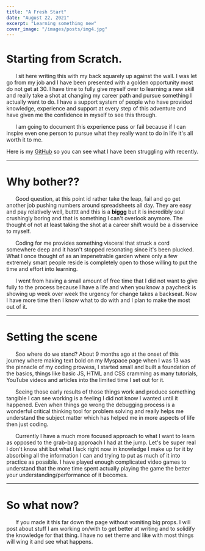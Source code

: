 ```yaml
---
title: "A Fresh Start"
date: "August 22, 2021"
excerpt: "Learning something new"
cover_image: "/images/posts/img4.jpg"
---
```


# Starting from Scratch.

&nbsp;&nbsp;&nbsp;&nbsp;&nbsp;&nbsp;I sit here writing this with my back squarely up against the wall. I was let go from my job and I have been presented with a golden opportunity most do not get at 30. I have time to fully give myself over to learning a new skill and really take a shot at changing my career path and pursue something I actually want to do. I have a support system of people who have provided knowledge, experience and support at every step of this adventure and have given me the confidence in myself to see this through.

&nbsp;&nbsp;&nbsp;&nbsp;&nbsp;&nbsp;I am going to document this experience pass or fail because if I can inspire even one person to pursue what they really want to do in life it's all worth it to me.

Here is my [GitHub](https://github.com/ZachCodedThat?tab=repositories) so you can see what I have been struggling with recently.

---

# Why bother??

&nbsp;&nbsp;&nbsp;&nbsp;&nbsp;&nbsp;Good question, at this point id rather take the leap, fail and go get another job pushing numbers around spreadsheets all day. They are easy and pay relatively well, butttt and this is a **biggg** but it is incredibly soul crushingly boring and that is something I can't overlook anymore. The thought of not at least taking the shot at a career shift would be a disservice to myself.

&nbsp;&nbsp;&nbsp;&nbsp;&nbsp;&nbsp;Coding for me provides something visceral that struck a cord somewhere deep and it hasn't stopped resonating since it's been plucked. What I once thought of as an impenetrable garden where only a few extremely smart people reside is completely open to those willing to put the time and effort into learning.

&nbsp;&nbsp;&nbsp;&nbsp;&nbsp;&nbsp;I went from having a small amount of free time that I did not want to give fully to the process because I have a life and when you know a paycheck is showing up week over week the urgency for change takes a backseat. Now I have more time then I know what to do with and I plan to make the most out of it.

---

# Setting the scene

&nbsp;&nbsp;&nbsp;&nbsp;&nbsp;&nbsp;Soo where do we stand? About 9 months ago at the onset of this journey where making text bold on my Myspace page when I was 13 was the pinnacle of my coding prowess, I started small and built a foundation of the basics, things like basic JS, HTML and CSS cramming as many tutorials, YouTube videos and articles into the limited time I set out for it.

&nbsp;&nbsp;&nbsp;&nbsp;&nbsp;&nbsp;Seeing those early results of those things work and produce something tangible I can see working is a feeling I did not know I wanted until it happened. Even when things go wrong the debugging process is a wonderful critical thinking tool for problem solving and really helps me understand the subject matter which has helped me in more aspects of life then just coding.

&nbsp;&nbsp;&nbsp;&nbsp;&nbsp;&nbsp;Currently I have a much more focused approach to what I want to learn as opposed to the grab-bag approach I had at the jump. Let's be super real I don't know shit but what I lack right now in knowledge I make up for it by absorbing all the information I can and trying to put as much of it into practice as possible. I have played enough complicated video games to understand that the more time spent actually playing the game the better your understanding/performance of it becomes.

---

# So what now?

&nbsp;&nbsp;&nbsp;&nbsp;&nbsp;&nbsp;If you made it this far down the page without vomiting big props. I will post about stuff I am working on/with to get better at writing and to solidify the knowledge for that thing. I have no set theme and like with most things will wing it and see what happens.
